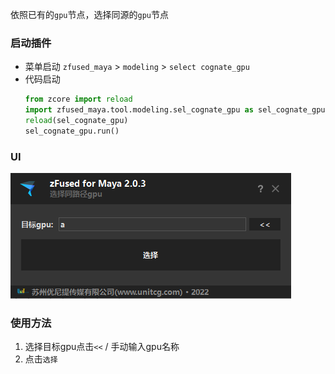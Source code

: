 依照已有的`gpu`节点，选择同源的`gpu`节点

### 启动插件
- 菜单启动 
    `zfused_maya` > `modeling` > `select cognate_gpu`
- 代码启动
    ```python
    from zcore import reload
    import zfused_maya.tool.modeling.sel_cognate_gpu as sel_cognate_gpu
    reload(sel_cognate_gpu)
    sel_cognate_gpu.run()
    ```

### UI
![](pipeline/../../../images/modeling/secognate_gpu.png ':size=350')

### 使用方法
1. 选择目标gpu点击`<<` / 手动输入gpu名称
2. 点击`选择`